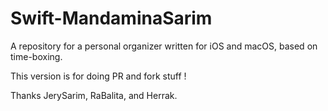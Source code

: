 # Swift-MandaminaSarim

A repository for a personal organizer written for iOS and macOS, based on time-boxing.

This version is for doing PR and fork stuff !

Thanks JerySarim, RaBalita, and Herrak.
